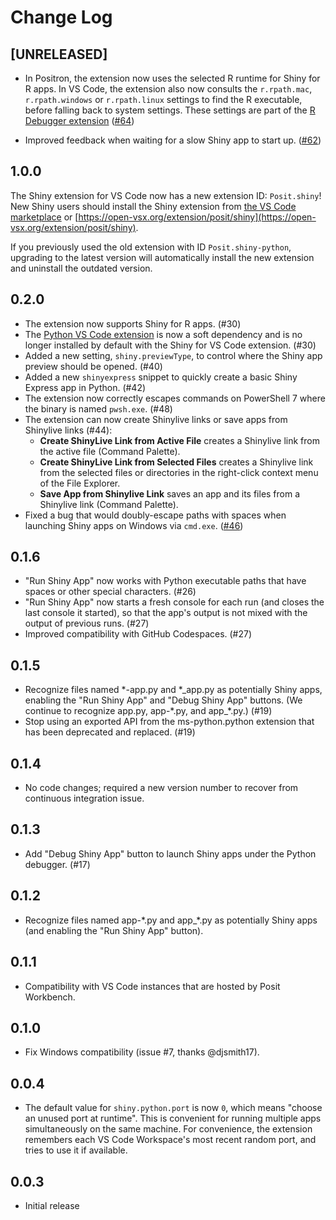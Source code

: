 # Change Log

## [UNRELEASED]

- In Positron, the extension now uses the selected R runtime for Shiny for R apps. In VS Code, the extension also now consults the `r.rpath.mac`, `r.rpath.windows` or `r.rpath.linux` settings to find the R executable, before falling back to system settings. These settings are part of the [R Debugger extension](https://marketplace.visualstudio.com/items?itemName=RDebugger.r-debugger) ([#64](https://github.com/posit-dev/shiny-vscode/pull/64))

- Improved feedback when waiting for a slow Shiny app to start up. ([#62](https://github.com/posit-dev/shiny-vscode/issues/62))

## 1.0.0

The Shiny extension for VS Code now has a new extension ID: `Posit.shiny`! New Shiny users should install the Shiny extension from [the VS Code marketplace](https://marketplace.visualstudio.com/items?itemName=Posit.shiny) or [https://open-vsx.org/extension/posit/shiny](https://open-vsx.org/extension/posit/shiny).

If you previously used the old extension with ID `Posit.shiny-python`, upgrading to the latest version will automatically install the new extension and uninstall the outdated version.

## 0.2.0

- The extension now supports Shiny for R apps. (#30)
- The [Python VS Code extension](https://marketplace.visualstudio.com/items?itemName=ms-python.python) is now a soft dependency and is no longer installed by default with the Shiny for VS Code extension. (#30)
- Added a new setting, `shiny.previewType`, to control where the Shiny app preview should be opened. (#40)
- Added a new `shinyexpress` snippet to quickly create a basic Shiny Express app in Python. (#42)
- The extension now correctly escapes commands on PowerShell 7 where the binary is named `pwsh.exe`. (#48)
- The extension can now create Shinylive links or save apps from Shinylive links (#44):
  - **Create ShinyLive Link from Active File** creates a Shinylive link from the active file (Command Palette).
  - **Create ShinyLive Link from Selected Files** creates a Shinylive link from the selected files or directories in the right-click context menu of the File Explorer.
  - **Save App from Shinylive Link** saves an app and its files from a Shinylive link (Command Palette).
- Fixed a bug that would doubly-escape paths with spaces when launching Shiny apps on Windows via `cmd.exe`. ([#46](https://github.com/posit-dev/shiny-vscode/issues/46))

## 0.1.6

- "Run Shiny App" now works with Python executable paths that have spaces or other special characters. (#26)
- "Run Shiny App" now starts a fresh console for each run (and closes the last console it started), so that the app's output is not mixed with the output of previous runs. (#27)
- Improved compatibility with GitHub Codespaces. (#27)

## 0.1.5

- Recognize files named \*-app.py and \*\_app.py as potentially Shiny apps, enabling the "Run Shiny App" and "Debug Shiny App" buttons. (We continue to recognize app.py, app-\*.py, and app\_\*.py.) (#19)
- Stop using an exported API from the ms-python.python extension that has been deprecated and replaced. (#19)

## 0.1.4

- No code changes; required a new version number to recover from continuous integration issue.

## 0.1.3

- Add "Debug Shiny App" button to launch Shiny apps under the Python debugger. (#17)

## 0.1.2

- Recognize files named app-\*.py and app\_\*.py as potentially Shiny apps (and enabling the "Run Shiny App" button).

## 0.1.1

- Compatibility with VS Code instances that are hosted by Posit Workbench.

## 0.1.0

- Fix Windows compatibility (issue #7, thanks @djsmith17).

## 0.0.4

- The default value for `shiny.python.port` is now `0`, which means "choose an unused port at runtime". This is convenient for running multiple apps simultaneously on the same machine. For convenience, the extension remembers each VS Code Workspace's most recent random port, and tries to use it if available.

## 0.0.3

- Initial release

